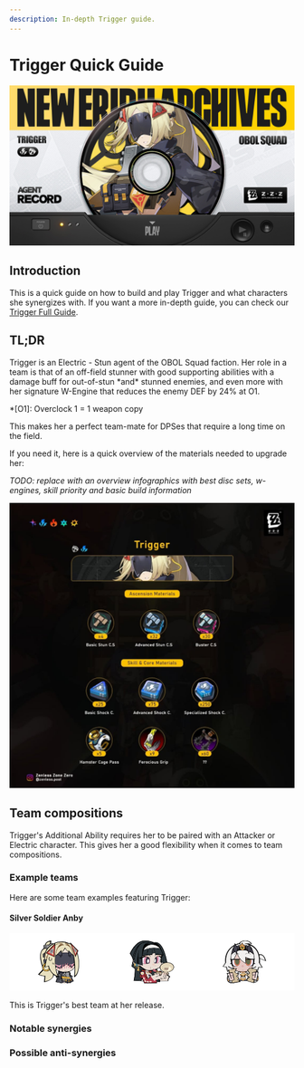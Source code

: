 ```yaml
---
description: In-depth Trigger guide.
---
```


# Trigger Quick Guide

![Trigger drip marketing](/assets/images/guides/trigger/drip.jpg)

## Introduction

This is a quick guide on how to build and play Trigger and what characters she synergizes with. If you want a more in-depth guide, you can check our [Trigger Full Guide](../full/).

## TL;DR

Trigger is an Electric - Stun agent of the OBOL Squad faction. Her role in a team is that of an off-field stunner with good supporting abilities with a damage buff for out-of-stun \*and\* stunned enemies, and even more with her signature W-Engine that reduces the enemy DEF by 24% at O1.

\*\[O1\]: Overclock 1 = 1 weapon copy

This makes her a perfect team-mate for DPSes that require a long time on the field.

If you need it, here is a quick overview of the materials needed to upgrade her:

_TODO: replace with an overview infographics with best disc sets, w-engines, skill priority and basic build information_

![Upgrade materials](/assets/images/guides/trigger/matz.jpg)

## Team compositions

Trigger's Additional Ability requires her to be paired with an Attacker or Electric character.
This gives her a good flexibility when it comes to team compositions.

### Example teams

Here are some team examples featuring Trigger:

#### Silver Soldier Anby

![SAnby team](/assets/images/guides/trigger/teams/sanby.png)

This is Trigger's best team at her release.

### Notable synergies

### Possible anti-synergies
